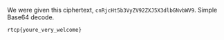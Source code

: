 We were given this ciphertext, `cnRjcHt5b3VyZV92ZXJ5X3dlbGNvbWV9`. Simple Base64 decode.

```
rtcp{youre_very_welcome}
```